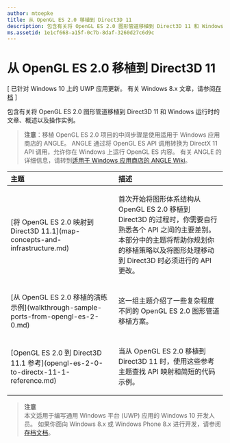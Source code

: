 ```yaml
---
author: mtoepke
title: 从 OpenGL ES 2.0 移植到 Direct3D 11
description: 包含有关将 OpenGL ES 2.0 图形管道移植到 Direct3D 11 和 Windows 运行时的文章、概述以及演练。
ms.assetid: 1e1cf668-a15f-0c7b-8daf-3260d27c6d9c
---
```


# 从 OpenGL ES 2.0 移植到 Direct3D 11


\[ 已针对 Windows 10 上的 UWP 应用更新。 有关 Windows 8.x 文章，请参阅[存档](http://go.microsoft.com/fwlink/p/?linkid=619132) \]

包含有关将 OpenGL ES 2.0 图形管道移植到 Direct3D 11 和 Windows 运行时的文章、概述以及操作实例。

> **注意**：移植 OpenGL ES 2.0 项目的中间步骤是使用适用于 Windows 应用商店的 ANGLE。 ANGLE 通过将 OpenGL ES API 调用转换为 DirectX 11 API 调用，允许你在 Windows 上运行 OpenGL ES 内容。 有关 ANGLE 的详细信息，请转到[适用于 Windows 应用商店的 ANGLE Wiki](http://go.microsoft.com/fwlink/p/?linkid=618387)。

 

<table>
<colgroup>
<col width="50%" />
<col width="50%" />
</colgroup>
<thead>
<tr class="header">
<th align="left">主题</th>
<th align="left">描述</th>
</tr>
</thead>
<tbody>
<tr class="odd">
<td align="left"><p>[将 OpenGL ES 2.0 映射到 Direct3D 11.1](map-concepts-and-infrastructure.md)</p></td>
<td align="left"><p>首次开始将图形体系结构从 OpenGL ES 2.0 移植到 Direct3D 的过程时，你需要自行熟悉各个 API 之间的主要差别。 本部分中的主题将帮助你规划你的移植策略以及将图形处理移动到 Direct3D 时必须进行的 API 更改。</p></td>
</tr>
<tr class="even">
<td align="left"><p>[从 OpenGL ES 2.0 移植的演练示例](walkthrough-sample-ports-from-opengl-es-2-0.md)</p></td>
<td align="left"><p>这一组主题介绍了一些复杂程度不同的 OpenGL ES 2.0 图形管道移植方案。</p></td>
</tr>
<tr class="odd">
<td align="left"><p>[OpenGL ES 2.0 到 Direct3D 11.1 参考](opengl-es-2-0-to-directx-11-1-reference.md)</p></td>
<td align="left"><p>当从 OpenGL ES 2.0 移植到 Direct3D 11 时，使用这些参考主题查找 API 映射和简短的代码示例。</p></td>
</tr>
</tbody>
</table>

 

> **注意**  
本文适用于编写通用 Windows 平台 (UWP) 应用的 Windows 10 开发人员。 如果你面向 Windows 8.x 或 Windows Phone 8.x 进行开发，请参阅[存档文档](http://go.microsoft.com/fwlink/p/?linkid=619132)。

 

 

 






<!--HONumber=May16_HO2-->


